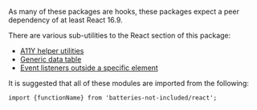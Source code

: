 As many of these packages are hooks, these packages expect a peer dependency of at least React 16.9.

There are various sub-utilities to the React section of this package:

- [A11Y helper utilities](/react/accessibility)
- [Generic data table](/react/table)
- [Event listeners outside a specific element](/react/outside-events)

It is suggested that all of these modules are imported from the following:

```tsx
import {functionName} from 'batteries-not-included/react';
```
